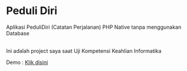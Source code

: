 # Peduli Diri
 Aplikasi PeduliDiri (Catatan Perjalanan) PHP Native tanpa menggunakan Database
 
 <br>
 Ini adalah project saya saat Uji Kompetensi Keahlian Informatika
 <br>

Demo : <a href="https://app-pedulidiri.herokuapp.com/">Klik disini</a>
